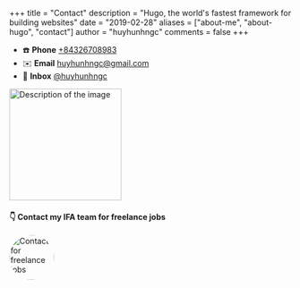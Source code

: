 +++
title = "Contact"
description = "Hugo, the world's fastest framework for building websites"
date = "2019-02-28"
aliases = ["about-me", "about-hugo", "contact"]
author = "huyhunhngc"
comments = false
+++

- ☎️ **Phone** [+84326708983](tel:+84326708983)  
- ✉️ **Email** [huyhunhngc@gmail.com](mailto:huyhunhngc@gmail.com)  
- 💬 **Inbox** [@huyhunhngc](https://t.me/huyhunhngc)  

<img src="../scan-me-qr.svg" alt="Description of the image" width="200" height="200"/>

#### 👇 Contact my IFA team for freelance jobs

<a href="https://ifateam.dev" rel="nofollow">
    <img src="https://www.ifateam.dev/_next/static/media/logo.9998e55a.webp" alt="Contact for freelance jobs" style="border-radius: 50%; width: 80px; height:80px;">
</a>
